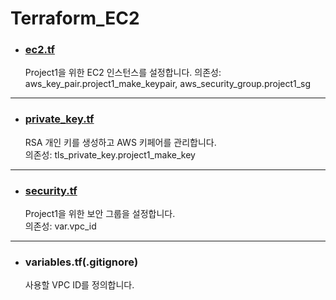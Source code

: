 # Terraform_EC2


* ### [ec2.tf](https://github.com/it-mnm/Terraform-Study/blob/main/Terraform_EC2/ec2.tf)
  Project1을 위한 EC2 인스턴스를 설정합니다.
  의존성: aws_key_pair.project1_make_keypair, aws_security_group.project1_sg
---------

* ### [private_key.tf](https://github.com/it-mnm/Terraform-Study/blob/main/Terraform_EC2/private_key.tf)

  RSA 개인 키를 생성하고 AWS 키페어를 관리합니다.  
  의존성: tls_private_key.project1_make_key
--------


* ### [security.tf](https://github.com/it-mnm/Terraform-Study/blob/main/Terraform_EC2/security.tf)

  Project1을 위한 보안 그룹을 설정합니다.  
  의존성: var.vpc_id
-----


* ### variables.tf(.gitignore)
  사용할 VPC ID를 정의합니다.

